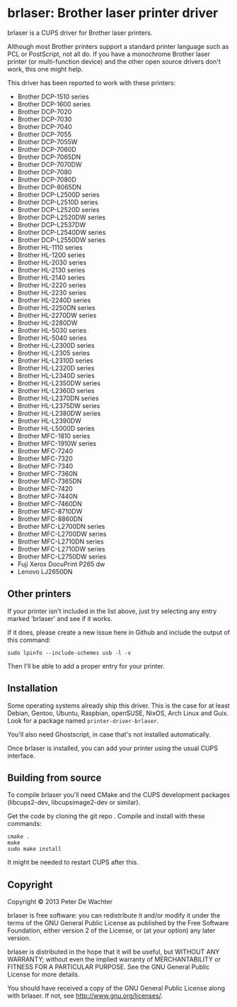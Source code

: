 brlaser: Brother laser printer driver
=====================================

brlaser is a CUPS driver for Brother laser printers.

Although most Brother printers support a standard printer language
such as PCL or PostScript, not all do. If you have a monochrome
Brother laser printer (or multi-function device) and the other open
source drivers don't work, this one might help.

This driver has been reported to work with these printers:

* Brother DCP-1510 series
* Brother DCP-1600 series
* Brother DCP-7020
* Brother DCP-7030
* Brother DCP-7040
* Brother DCP-7055
* Brother DCP-7055W
* Brother DCP-7060D
* Brother DCP-7065DN
* Brother DCP-7070DW
* Brother DCP-7080
* Brother DCP-7080D
* Brother DCP-8065DN
* Brother DCP-L2500D series
* Brother DCP-L2510D series
* Brother DCP-L2520D series
* Brother DCP-L2520DW series
* Brother DCP-L2537DW
* Brother DCP-L2540DW series
* Brother DCP-L2550DW series
* Brother HL-1110 series
* Brother HL-1200 series
* Brother HL-2030 series
* Brother HL-2130 series
* Brother HL-2140 series
* Brother HL-2220 series
* Brother HL-2230 series
* Brother HL-2240D series
* Brother HL-2250DN series
* Brother HL-2270DW series
* Brother HL-2280DW
* Brother HL-5030 series
* Brother HL-5040 series
* Brother HL-L2300D series
* Brother HL-L2305 series
* Brother HL-L2310D series
* Brother HL-L2320D series
* Brother HL-L2340D series
* Brother HL-L2350DW series
* Brother HL-L2360D series
* Brother HL-L2370DN series
* Brother HL-L2375DW series
* Brother HL-L2380DW series
* Brother HL-L2390DW
* Brother HL-L5000D series
* Brother MFC-1810 series
* Brother MFC-1910W series
* Brother MFC-7240
* Brother MFC-7320
* Brother MFC-7340
* Brother MFC-7360N
* Brother MFC-7365DN
* Brother MFC-7420
* Brother MFC-7440N
* Brother MFC-7460DN
* Brother MFC-8710DW
* Brother MFC-8860DN
* Brother MFC-L2700DN series
* Brother MFC-L2700DW series
* Brother MFC-L2710DN series
* Brother MFC-L2710DW series
* Brother MFC-L2750DW series
* Fuji Xerox DocuPrint P265 dw
* Lenovo LJ2650DN


Other printers
--------------

If your printer isn't included in the list above, just try selecting
any entry marked 'brlaser' and see if it works.

If it does, please create a new issue here in Github and include the
output of this command:

    sudo lpinfo --include-schemes usb -l -v

Then I'll be able to add a proper entry for your printer.


Installation
------------

Some operating systems already ship this driver. This is the case for
at least Debian, Gentoo, Ubuntu, Raspbian, openSUSE, NixOS, Arch Linux 
and Guix.
Look for a package named `printer-driver-brlaser`.

You'll also need Ghostscript, in case that's not installed
automatically.

Once brlaser is installed, you can add your printer using the usual
CUPS interface.


Building from source
--------------------

To compile brlaser you'll need CMake and the CUPS development packages
(libcups2-dev, libcupsimage2-dev or similar).

Get the code by cloning the git repo <!-- or downloading the [latest
release] -->. Compile and install with these commands:

    cmake .
    make
    sudo make install

It might be needed to restart CUPS after this.

[latest release]: https://github.com/pdewacht/brlaser/releases/latest


Copyright
---------

Copyright © 2013 Peter De Wachter

brlaser is free software: you can redistribute it and/or modify
it under the terms of the GNU General Public License as published by
the Free Software Foundation, either version 2 of the License, or
(at your option) any later version.

brlaser is distributed in the hope that it will be useful,
but WITHOUT ANY WARRANTY; without even the implied warranty of
MERCHANTABILITY or FITNESS FOR A PARTICULAR PURPOSE.  See the
GNU General Public License for more details.

You should have received a copy of the GNU General Public License
along with brlaser.  If not, see <http://www.gnu.org/licenses/>.
